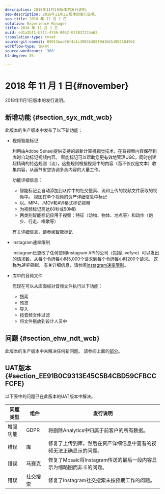 ```yaml
---
description: 2018年11月1日版本的发行说明。
seo-description: 2018年11月1日版本的发行说明。
seo-title: 2018 年 11 月 1 日
solution: Experience Manager
title: 2018 年 11 月 1 日
uuid: ed1a3bf1-b3f1-4746-8462-07283723ba62
translation-type: tm+mt
source-git-commit: 09011bac06f4a1c39836455f9d16654952184962
workflow-type: tm+mt
source-wordcount: '360'
ht-degree: 5%

---
```



# 2018 年 11 月 1 日{#november}

2018年11月1日版本的发行说明。

## 新增功能 {#section_syx_mdt_wcb}

此版本的生产版本中发布了以下新功能：

* 视频智能标记

   利用由Adobe Sensei提供支持的最新计算机视觉技术，在将视频内容保存到库时自动标记视频内容。 智能标记可以帮助您更有效地管理UGC，同时创建超精确的特选规则（流），这些规则根据视频中的内容（而不仅仅是文本）收集内容，从而节省您协调多余内容的大量工作。

   功能详细信息：

   * 智能标记会自动添加到从库中的社交搜索、流和上传的视频文件获取的视频中。 视图在单个视频的资产详细信息中标记
   * 以。MP4、.MOV和AVI格式标记视频
   * 为视频标记高达60秒或50MB
   * 两类别智能标记应用于视频：特征（动物、物体、地点等）和动作（跑步、行走、唱歌等）

   有关详细信息，请参阅[智能标记](/help/using/c-features-livefyre/c-smart-tags/c-smart-tags.md#c_smart_tags)

* Instagram速率限制

   Instagram已更改了任何使用Instagram API的公司（包括Livefyre）可以发出的请求数，从每个令牌每小时5,000个请求到每个令牌每小时200个请求。 这称为&#x200B;*速率限制*。 有关详细信息，请参阅[Instagram速率限制](/help/using/c-streams/c-instagram-rate-limiting.md)。

* 库中的音频文件

   您现在可以从库面板对音频文件执行以下功能：

   * 搜索
   * 预览
   * 导入
   * 按音频文件过滤
   * 将文件拖放到设计人员中

## 问题 {#section_ehw_ndt_wcb}

此版本的生产版本中未解决任何新问题。 请参阅上面的[部分](#c_rn/section_syx_mdt_wcb)。

## UAT版本{#section_EE91B0C9313E45C5B4CBD59CFBCCFCFE}

以下表中的问题已在此版本的UAT版本中解决。

| **问题类型** | **组件** | **发行说明** |
|---|---|---|
| 增强功能 | GDPR | 将删除Analytics中归属于前客户的所有数据。 |
| 错误 | 库 | 修复了上传到库，然后在资产详细信息中查看的视频无法正确显示的问题。 |
| 错误 | 马赛克 | 修复了Mosaic将Instagram传送的最后一段内容显示为缩略图而非卡的问题。 |
| 错误 | 社交搜索 | 修复了Instagram社交搜索未按预期工作的问题。 |

